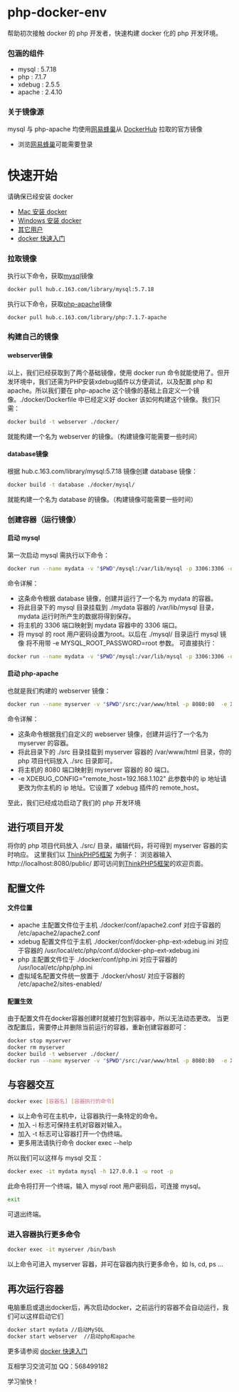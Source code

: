 # php-docker-env
帮助初次接触 docker 的 php 开发者，快速构建 docker 化的 php 开发环境。

### 包涵的组件
* mysql : 5.7.18
* php : 7.1.7
* xdebug : 2.5.5
* apache : 2.4.10

### 关于镜像源
mysql 与 php-apache 均使用[网易蜂巢](https://c.163.com/hub)从 [DockerHub](https://hub.docker.com/explore/)  拉取的官方镜像
* 浏览[网易蜂巢](https://c.163.com/hub)可能需要登录

# 快速开始
请确保已经安装 docker
* [Mac 安装 docker](https://www.docker.com/docker-mac)
* [Windows 安装 docker](https://www.docker.com/docker-windows)
* [其它用户](https://www.docker.com/)
* [docker 快速入门](https://docs.docker.com/get-started/)

### 拉取镜像
执行以下命令，获取[mysql](https://hub.docker.com/_/mysql/)镜像
```sh
docker pull hub.c.163.com/library/mysql:5.7.18
```
执行以下命令，获取[php-apache](https://hub.docker.com/_/php/)镜像
```sh
docker pull hub.c.163.com/library/php:7.1.7-apache
```

### 构建自己的镜像
#### webserver镜像
以上，我们已经获取到了两个基础镜像，使用 docker run 命令就能使用了。但开发环境中，我们还需为PHP安装xdebug插件以方便调试，以及配置 php 和 apache。所以我们要在 php-apache 这个镜像的基础上自定义一个镜像。./docker/Dockerfile 中已经定义好 docker 该如何构建这个镜像。我们只需：
```sh
docker build -t webserver ./docker/
```
就能构建一个名为 webserver 的镜像。（构建镜像可能需要一些时间）

#### database镜像
根据 hub.c.163.com/library/mysql:5.7.18 镜像创建 database 镜像：
```sh
docker build -t database ./docker/mysql/
```
就能构建一个名为 database 的镜像。（构建镜像可能需要一些时间）

### 创建容器（运行镜像）
#### 启动 mysql
第一次启动 mysql 需执行以下命令：
```sh
docker run --name mydata -v "$PWD"/mysql:/var/lib/mysql -p 3306:3306 -d -e MYSQL_ROOT_PASSWORD=root database
```
命令详解：
* 这条命令根据 database 镜像，创建并运行了一个名为 mydata 的容器。
* 将此目录下的 mysql 目录挂载到 ./mydata 容器的 /var/lib/mysql 目录，mydata 运行时所产生的数据将得到保存。
* 将主机的 3306 端口映射到 mydata 容器中的 3306 端口。
* 将 mysql 的 root 用户密码设置为root。以后在 ./mysql/ 目录运行 mysql 镜像 将不用带 -e MYSQL_ROOT_PASSWORD=root 参数。
可直接执行：
```sh
docker run --name mydata -v "$PWD"/mysql:/var/lib/mysql -p 3306:3306 -d database
```

#### 启动 php-apache
也就是我们构建的 webserver 镜像：
```sh
docker run --name myserver -v "$PWD"/src:/var/www/html -p 8080:80  -e XDEBUG_CONFIG="remote_host=192.168.1.102" -d webserver
```
命令详解：
* 这条命令根据我们自定义的 webserver 镜像，创建并运行了一个名为 myserver  的容器。
* 将此目录下的 ./src 目录挂载到 myserver 容器的 /var/www/html 目录，你的 php 项目代码放入 ./src 目录即可。
* 将主机的 8080 端口映射到 myserver 容器的 80 端口。
* -e XDEBUG_CONFIG="remote_host=192.168.1.102" 此参数中的 ip 地址请更改为你主机的 ip 地址。它设置了 xdebug 插件的 remote_host。

至此，我们已经成功启动了我们的 php 开发环境

## 进行项目开发
将你的 php 项目代码放入 ./src/ 目录，编辑代码，将可得到 myserver 容器的实时响应。
这里我们以 [ThinkPHP5框架](https://github.com/top-think/think) 为例子：
浏览器输入 http://localhost:8080/public/ 即可访问到[ThinkPHP5框架](https://github.com/top-think/think)的欢迎页面。

## 配置文件
#### 文件位置
* apache 主配置文件位于主机 ./docker/conf/apache2.conf 对应于容器的 /etc/apache2/apache2.conf
* xdebug 配置文件位于主机 ./docker/conf/docker-php-ext-xdebug.ini 对应于容器的 /usr/local/etc/php/conf.d/docker-php-ext-xdebug.ini
* php 主配置文件位于 ./docker/conf/php.ini 对应于容器的 /usr/local/etc/php/php.ini
* 虚拟域名配置文件统一放置于 ./docker/vhost/ 对应于容器的 /etc/apache2/sites-enabled/

#### 配置生效
由于配置文件在docker容器创建时就被打包到容器中，所以无法动态更改。
当更改配置后，需要停止并删除当前运行的容器，重新创建容器即可：
```sh
docker stop myserver 
docker rm myserver
docker build -t webserver ./docker/
docker run --name myserver -v "$PWD"/src:/var/www/html -p 8080:80  -e XDEBUG_CONFIG="remote_host=192.168.1.102" -d webserver
```


## 与容器交互
```sh
docker exec [容器名] [容器执行的命令]
```
* 以上命令可在主机中，让容器执行一条特定的命令。
* 加入 -i 标志可保持主机对容器对输入。
* 加入 -t 标志可让容器打开一个伪终端。
* 更多用法请执行命令  docker exec --help

所以我们可以这样与 mysql 交互：
```sh
docker exec -it mydata mysql -h 127.0.0.1 -u root -p
```
此命令将打开一个终端，输入 mysql root 用户密码后，可连接 mysql。
```sh
exit
```
可退出终端。

### 进入容器执行更多命令
```sh
docker exec -it myserver /bin/bash
```
以上命令可进入 myserver 容器，并可在容器内执行更多命令，如 ls, cd, ps ...

## 再次运行容器
电脑重启或退出docker后，再次启动docker，之前运行的容器不会自动运行，我们可以这样启动它们
```sh
docker start mydata //启动MySQL
docker start webserver  //启动php和apache
```


更多请参阅 [docker 快速入门](https://docs.docker.com/get-started/)

互相学习交流可加 QQ：568499182

学习愉快！
